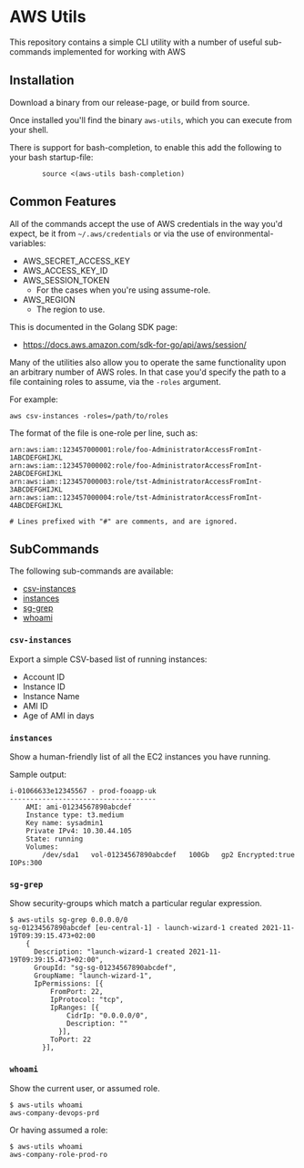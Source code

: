# AWS Utils

This repository contains a simple CLI utility with a number of useful sub-commands implemented for working with AWS


## Installation

Download a binary from our release-page, or build from source.

Once installed you'll find the binary `aws-utils`, which you can execute from your shell.

There is support for bash-completion, to enable this add the following to your bash startup-file:

```
        source <(aws-utils bash-completion)
```




## Common Features

All of the commands accept the use of AWS credentials in the way you'd expect, be it from `~/.aws/credentials` or via the use of environmental-variables:

* AWS_SECRET_ACCESS_KEY
* AWS_ACCESS_KEY_ID
* AWS_SESSION_TOKEN
  * For the cases when you're using assume-role.
* AWS_REGION
  * The region to use.

This is documented in the Golang SDK page:

* https://docs.aws.amazon.com/sdk-for-go/api/aws/session/

Many of the utilities also allow you to operate the same functionality upon an arbitrary number of AWS roles.  In that case you'd specify the path to a file containing roles to assume, via the `-roles` argument.

For example:

```
aws csv-instances -roles=/path/to/roles
```

The format of the file is one-role per line, such as:

```
arn:aws:iam::123457000001:role/foo-AdministratorAccessFromInt-1ABCDEFGHIJKL
arn:aws:iam::123457000002:role/foo-AdministratorAccessFromInt-2ABCDEFGHIJKL
arn:aws:iam::123457000003:role/tst-AdministratorAccessFromInt-3ABCDEFGHIJKL
arn:aws:iam::123457000004:role/tst-AdministratorAccessFromInt-4ABCDEFGHIJKL

# Lines prefixed with "#" are comments, and are ignored.

```



## SubCommands

The following sub-commands are available:

* [csv-instances](#csv-instances)
* [instances](#instances)
* [sg-grep](#sg-grep)
* [whoami](#whoami)





### `csv-instances`

Export a simple CSV-based list of running instances:

* Account ID
* Instance ID
* Instance Name
* AMI ID
* Age of AMI in days



### `instances`

Show a human-friendly list of all the EC2 instances you have running.

Sample output:

```
i-01066633e12345567 - prod-fooapp-uk
------------------------------------
	AMI: ami-01234567890abcdef
	Instance type: t3.medium
	Key name: sysadmin1
	Private IPv4: 10.30.44.105
	State: running
	Volumes:
		/dev/sda1	vol-01234567890abcdef	100Gb	gp2	Encrypted:true	IOPs:300
```



### `sg-grep`

Show security-groups which match a particular regular expression.

```
$ aws-utils sg-grep 0.0.0.0/0
sg-01234567890abcdef [eu-central-1] - launch-wizard-1 created 2021-11-19T09:39:15.473+02:00
	{
	  Description: "launch-wizard-1 created 2021-11-19T09:39:15.473+02:00",
	  GroupId: "sg-sg-01234567890abcdef",
	  GroupName: "launch-wizard-1",
	  IpPermissions: [{
	      FromPort: 22,
	      IpProtocol: "tcp",
	      IpRanges: [{
	          CidrIp: "0.0.0.0/0",
	          Description: ""
	        }],
	      ToPort: 22
	    }],

```



### `whoami`

Show the current user, or assumed role.

```
$ aws-utils whoami
aws-company-devops-prd
```

Or having assumed a role:

```
$ aws-utils whoami
aws-company-role-prod-ro
```
